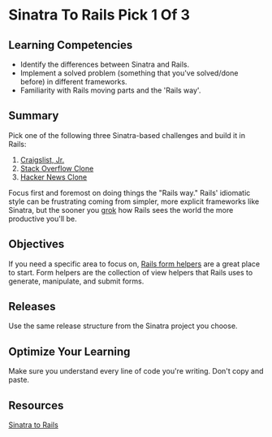# Sinatra To Rails Pick 1 Of 3

## Learning Competencies
- Identify the differences between Sinatra and Rails.
- Implement a solved problem (something that you've solved/done before) in different frameworks.
- Familiarity with Rails moving parts and the 'Rails way'.

## Summary

 Pick one of the following three Sinatra-based challenges and build it in Rails:

1. [Craigslist, Jr.](../../../craigslist-jr-challenge)
2. [Stack Overflow Clone](../../../sinatra-overflow-challenge)
3. [Hacker News Clone](../../../hacker-news-clone-part-1-challenge)

Focus first and foremost on doing things the "Rails way."  Rails' idiomatic style can be frustrating coming from simpler, more explicit frameworks like Sinatra, but the sooner you [grok](http://en.wikipedia.org/wiki/Grok) how Rails sees the world the more productive you'll be.

## Objectives

If you need a specific area to focus on, [Rails form helpers](http://guides.rubyonrails.org/form_helpers.html) are a great place to start.  Form helpers are the collection of view helpers that Rails uses to generate, manipulate, and submit forms.


## Releases
Use the same release structure from the Sinatra project you choose.
## Optimize Your Learning
Make sure you understand every line of code you're writing. Don't copy and paste.
## Resources
[Sinatra to Rails](https://gist.github.com/keithtom/2956bfa3c603e21e6b6c)
